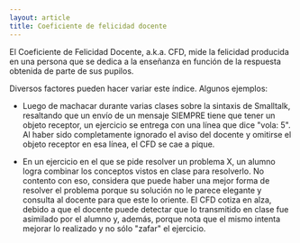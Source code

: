 ```yaml
---
layout: article
title: Coeficiente de felicidad docente
---
```

El Coeficiente de Felicidad Docente, a.k.a. CFD, mide la felicidad producida en una persona que se dedica a la enseñanza en función de la respuesta obtenida de parte de sus pupilos.

Diversos factores pueden hacer variar este índice. Algunos ejemplos:

-   Luego de machacar durante varias clases sobre la sintaxis de Smalltalk, resaltando que un envío de un mensaje SIEMPRE tiene que tener un objeto receptor, un ejercicio se entrega con una línea que dice "vola: 5". Al haber sido completamente ignorado el aviso del docente y omitirse el objeto receptor en esa línea, el CFD se cae a pique.

<!-- -->

-   En un ejercicio en el que se pide resolver un problema X, un alumno logra combinar los conceptos vistos en clase para resolverlo. No contento con eso, considera que puede haber una mejor forma de resolver el problema porque su solución no le parece elegante y consulta al docente para que este lo oriente. El CFD cotiza en alza, debido a que el docente puede detectar que lo transmitido en clase fue asimilado por el alumno y, además, porque nota que el mismo intenta mejorar lo realizado y no sólo "zafar" el ejercicio.


